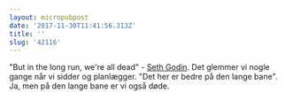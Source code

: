 ```yaml
---
layout: micropubpost
date: '2017-11-30T11:41:56.313Z'
title: ''
slug: '42116'
---
```

&quot;But in the long run, we&#39;re all dead&quot; - [Seth Godin](http://sethgodin.typepad.com). Det glemmer vi nogle gange når vi sidder og planlægger. &quot;Det her er bedre på den lange bane&quot;. Ja, men på den lange bane er vi også døde.
